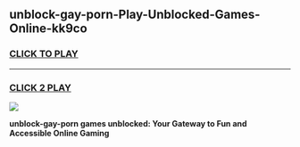 
## unblock-gay-porn-Play-Unblocked-Games-Online-kk9co
<h3>
<a href="https://premium76.site?title=unblock-gay-porn&ref=25A">CLICK TO PLAY</a></h3>
<hr>

<h3>
<a href="https://premium76.site?title=unblock-gay-porn&ref=25A">CLICK 2 PLAY</a>
  
</h3>

<a href="https://premium76.site?title=unblock-gay-porn&ref=25A"><img src="https://clearcache.store/games.png"></a>


**unblock-gay-porn games unblocked: Your Gateway to Fun and Accessible Online Gaming**
